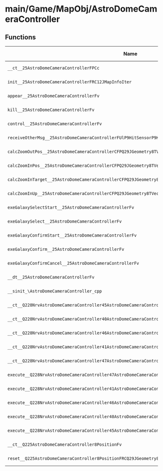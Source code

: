 # main/Game/MapObj/AstroDomeCameraController

## Functions

| Name | Address | Match % |
|------|---------|---------|
| `__ct__25AstroDomeCameraControllerFPCc` | `0x801ABCF4` | :x: (0.0%) |
| `init__25AstroDomeCameraControllerFRC12JMapInfoIter` | `0x801ABD74` | :x: (0.0%) |
| `appear__25AstroDomeCameraControllerFv` | `0x801ABDE0` | :x: (0.0%) |
| `kill__25AstroDomeCameraControllerFv` | `0x801ABE88` | :x: (0.0%) |
| `control__25AstroDomeCameraControllerFv` | `0x801ABEC4` | :x: (0.0%) |
| `receiveOtherMsg__25AstroDomeCameraControllerFUlP9HitSensorP9HitSensor` | `0x801ABF48` | :x: (0.0%) |
| `calcZoomOutPos__25AstroDomeCameraControllerCFPQ29JGeometry8TVec3<f>` | `0x801ABFDC` | :x: (0.0%) |
| `calcZoomInPos__25AstroDomeCameraControllerCFPQ29JGeometry8TVec3<f>RCQ29JGeometry8TVec3<f>` | `0x801AC080` | :x: (0.0%) |
| `calcZoomInTarget__25AstroDomeCameraControllerCFPQ29JGeometry8TVec3<f>RCQ29JGeometry8TVec3<f>` | `0x801AC114` | :x: (0.0%) |
| `calcZoomInUp__25AstroDomeCameraControllerCFPQ29JGeometry8TVec3<f>` | `0x801AC170` | :x: (0.0%) |
| `exeGalaxySelectStart__25AstroDomeCameraControllerFv` | `0x801AC1C8` | :x: (0.0%) |
| `exeGalaxySelect__25AstroDomeCameraControllerFv` | `0x801AC27C` | :x: (0.0%) |
| `exeGalaxyConfirmStart__25AstroDomeCameraControllerFv` | `0x801AC2F4` | :x: (0.0%) |
| `exeGalaxyConfirm__25AstroDomeCameraControllerFv` | `0x801AC3DC` | :x: (0.0%) |
| `exeGalaxyConfirmCancel__25AstroDomeCameraControllerFv` | `0x801AC48C` | :x: (0.0%) |
| `__dt__25AstroDomeCameraControllerFv` | `0x801AC558` | :x: (0.0%) |
| `__sinit_\AstroDomeCameraController_cpp` | `0x801AC5B4` | :x: (0.0%) |
| `__ct__Q228NrvAstroDomeCameraController45AstroDomeCameraControllerNrvGalaxySelectStartFv` | `0x801AC5F8` | :x: (0.0%) |
| `__ct__Q228NrvAstroDomeCameraController40AstroDomeCameraControllerNrvGalaxySelectFv` | `0x801AC608` | :x: (0.0%) |
| `__ct__Q228NrvAstroDomeCameraController46AstroDomeCameraControllerNrvGalaxyConfirmStartFv` | `0x801AC618` | :x: (0.0%) |
| `__ct__Q228NrvAstroDomeCameraController41AstroDomeCameraControllerNrvGalaxyConfirmFv` | `0x801AC628` | :x: (0.0%) |
| `__ct__Q228NrvAstroDomeCameraController47AstroDomeCameraControllerNrvGalaxyConfirmCancelFv` | `0x801AC638` | :x: (0.0%) |
| `execute__Q228NrvAstroDomeCameraController47AstroDomeCameraControllerNrvGalaxyConfirmCancelCFP5Spine` | `0x801AC648` | :x: (0.0%) |
| `execute__Q228NrvAstroDomeCameraController41AstroDomeCameraControllerNrvGalaxyConfirmCFP5Spine` | `0x801AC650` | :x: (0.0%) |
| `execute__Q228NrvAstroDomeCameraController46AstroDomeCameraControllerNrvGalaxyConfirmStartCFP5Spine` | `0x801AC658` | :x: (0.0%) |
| `execute__Q228NrvAstroDomeCameraController40AstroDomeCameraControllerNrvGalaxySelectCFP5Spine` | `0x801AC660` | :x: (0.0%) |
| `execute__Q228NrvAstroDomeCameraController45AstroDomeCameraControllerNrvGalaxySelectStartCFP5Spine` | `0x801AC668` | :x: (0.0%) |
| `__ct__Q225AstroDomeCameraController8PositionFv` | `0x801AC670` | :x: (0.0%) |
| `reset__Q225AstroDomeCameraController8PositionFRCQ29JGeometry8TVec3<f>` | `0x801AC6B0` | :x: (0.0%) |